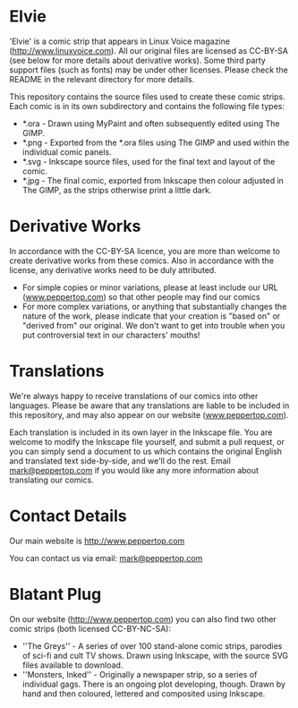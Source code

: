 Elvie
=====

'Elvie' is a comic strip that appears in Linux Voice magazine (http://www.linuxvoice.com). All our original files are licensed as CC-BY-SA (see below for more details about derivative works). Some third party support files (such as fonts) may be under other licenses. Please check the README in the relevant directory for more details.

This repository contains the source files used to create these comic strips. Each comic is in its own subdirectory and contains the following file types:

* *.ora - Drawn using MyPaint and often subsequently edited using The GIMP.
* *.png - Exported from the *.ora files using The GIMP and used within the individual comic panels.
* *.svg - Inkscape source files, used for the final text and layout of the comic.
* *.jpg - The final comic, exported from Inkscape then colour adjusted in The GIMP, as the strips otherwise print a little dark.


Derivative Works
================

In accordance with the CC-BY-SA licence, you are more than welcome to create derivative works from these comics. Also in accordance with the license, any derivative works need to be duly attributed.

* For simple copies or minor variations, please at least include our URL (www.peppertop.com) so that other people may find our comics
* For more complex variations, or anything that substantially changes the nature of the work, please indicate that your creation is "based on" or "derived from" our original. We don't want to get into trouble when you put controversial text in our characters' mouths!


Translations
============

We're always happy to receive translations of our comics into other languages. Please be aware that any translations are liable to be included in this repository, and may also appear on our website (www.peppertop.com).

Each translation is included in its own layer in the Inkscape file. You are welcome to modify the Inkscape file yourself, and submit a pull request, or you can simply send a document to us which contains the original English and translated text side-by-side, and we'll do the rest. Email mark@peppertop.com if you would like any more information about translating our comics.


Contact Details
===============

Our main website is http://www.peppertop.com

You can contact us via email: mark@peppertop.com


Blatant Plug
============

On our website (http://www.peppertop.com) you can also find two other comic strips (both licensed CC-BY-NC-SA):

* ''The Greys'' - A series of over 100 stand-alone comic strips, parodies of sci-fi and cult TV shows. Drawn using Inkscape, with the source SVG files available to download.
* ''Monsters, Inked'' - Originally a newspaper strip, so a series of individual gags. There is an ongoing plot developing, though. Drawn by hand and then coloured, lettered and composited using Inkscape.

